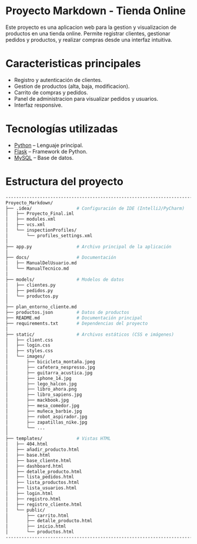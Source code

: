 # Proyecto Markdown - Tienda Online

Este proyecto es una aplicacion web para la gestion y visualizacion de productos en una tienda online. Permite registrar clientes, gestionar pedidos y productos, y realizar compras desde una interfaz intuitiva.

# Caracteristicas principales

- Registro y autenticación de clientes.
- Gestion de productos (alta, baja, modificacion).
- Carrito de compras y pedidos.
- Panel de administracion para visualizar pedidos y usuarios.
- Interfaz responsive.

# Tecnologías utilizadas
- [Python](https://www.python.org/) – Lenguaje principal.
- [Flask](https://flask.palletsprojects.com/) – Framework de Python.
- [MySQL](https://www.mysql.com/) – Base de datos.

# Estructura del proyecto
```bash
-------------------------------------------------------------------------------------------------------------------------------------------
Proyecto_Markdown/
├── .idea/                 # Configuración de IDE (IntelliJ/PyCharm)
│   ├── Proyecto_Final.iml
│   ├── modules.xml
│   ├── vcs.xml
│   └── inspectionProfiles/
│       └── profiles_settings.xml
│
├── app.py                 # Archivo principal de la aplicación
│
├── docs/                  # Documentación
│   ├── ManualDelUsuario.md
│   └── ManualTecnico.md
│
├── models/                # Modelos de datos
│   ├── clientes.py
│   ├── pedidos.py
│   └── productos.py
│
├── plan_entorno_cliente.md
├── productos.json         # Datos de productos
├── README.md              # Documentación principal
├── requirements.txt       # Dependencias del proyecto
│
├── static/                # Archivos estáticos (CSS e imágenes)
│   ├── client.css
│   ├── login.css
│   ├── styles.css
│   └── images/
│       ├── bicicleta_montaña.jpeg
│       ├── cafetera_nespresso.jpg
│       ├── guitarra_acustica.jpg
│       ├── iphone_14.jpg
│       ├── lego_halcon.jpg
│       ├── libro_ahora.png
│       ├── libro_sapiens.jpg
│       ├── mackbook.jpg
│       ├── mesa_comedor.jpg
│       ├── muñeca_barbie.jpg
│       ├── robot_aspirador.jpg
│       ├── zapatillas_nike.jpg
│       └── ...
│
├── templates/             # Vistas HTML
│   ├── 404.html
│   ├── añadir_producto.html
│   ├── base.html
│   ├── base_cliente.html
│   ├── dashboard.html
│   ├── detalle_producto.html
│   ├── lista_pedidos.html
│   ├── lista_productos.html
│   ├── lista_usuarios.html
│   ├── login.html
│   ├── registro.html
│   ├── registro_cliente.html
│   └── public/
│       ├── carrito.html
│       ├── detalle_producto.html
│       ├── inicio.html
│       └── productos.html
-------------------------------------------------------------------------------------------------------------------------------------------
